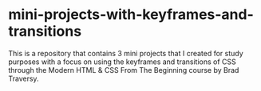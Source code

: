 # mini-projects-with-keyframes-and-transitions
 This is a repository that contains 3 mini projects that I created for study purposes with a focus on using the keyframes and transitions of CSS through the Modern HTML & CSS From The Beginning course by Brad Traversy.

